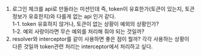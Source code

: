 1. 로그인 체크를 api로 만들라는 미션인데 
즉, token이 유효한가(토큰이 있는지, 토큰 정보가 유효한지)와 다를게 없는 api 인거 같다.<br/>
1-1. token 유효하지 않거나, 토큰이 없는 상황이 예외의 상황인가?<br/>
1-2. 예외 사랑이라면 무슨 예외를 처리해 줘야 되는 것일까?
2. resolver와 interceptor를 같이 사용하면 좋은 점이 뭘까? 각각 사용하는 상황이 다른 것일까 token관련 처리는 interceptor에서 처리하고 싶다.
